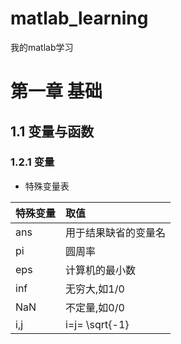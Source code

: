 # matlab_learning
我的matlab学习

# 第一章 基础
## 1.1 变量与函数
### 1.2.1 变量
- 特殊变量表

特殊变量 | 取值     
 :- | :-
 ans |用于结果缺省的变量名
pi|圆周率
eps|计算机的最小数
inf|无穷大,如1/0
NaN|不定量,如0/0
i,j|i=j= \sqrt{-1}
